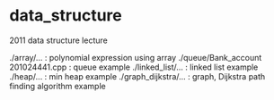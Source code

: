 # data_structure
2011 data structure lecture

./array/... : polynomial expression using array
./queue/Bank_account 201024441.cpp : queue example
./linked_list/... : linked list example
./heap/... : min heap example
./graph_dijkstra/... : graph, Dijkstra path finding algorithm example
